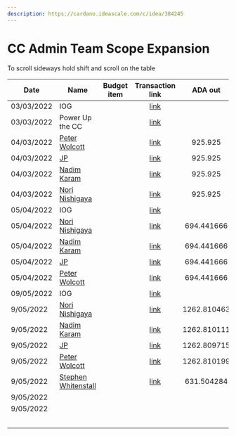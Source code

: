 ```yaml
---
description: https://cardano.ideascale.com/c/idea/384245
---
```


# CC Admin Team Scope Expansion

To scroll sideways hold shift and scroll on the table

<table><thead><tr><th>Date</th><th>Name</th><th data-type="select">Budget item</th><th align="center">Transaction link</th><th align="center">ADA out</th><th align="center">ADA in</th><th align="center">Balance</th></tr></thead><tbody><tr><td>03/03/2022</td><td>IOG</td><td></td><td align="center"><a href="https://raw.githubusercontent.com/cctreasury/Treasury-system/main/Transactions/Fund7/CC-Admin-Team-Scope-Expantion/Incoming-IOG/1646555399445-IOG.json">link</a></td><td align="center"></td><td align="center">4075.921632</td><td align="center">4075.921632</td></tr><tr><td>03/03/2022</td><td>Power Up the CC</td><td></td><td align="center"><a href="https://raw.githubusercontent.com/cctreasury/Treasury-system/main/Transactions/Fund7/CC-Admin-Team-Scope-Expantion/Other/1646378982730-Power-Up-Catalyst-Circle.json">link</a></td><td align="center"></td><td align="center">312.744335</td><td align="center">4388.665967</td></tr><tr><td>04/03/2022</td><td><a href="https://github.com/miroslavrajh/Catalyst-members/blob/main/profiles/W/Peter-Wolcott.md">Peter Wolcott</a></td><td></td><td align="center"><a href="https://raw.githubusercontent.com/cctreasury/Treasury-system/main/Transactions/Fund7/CC-Admin-Team-Scope-Expantion/CC-Admin-staff-remuneration/1646374563355-Peter-Wolcott.json">link</a></td><td align="center">925.925</td><td align="center"></td><td align="center">3462.740967</td></tr><tr><td>04/03/2022</td><td><a href="https://github.com/miroslavrajh/Catalyst-members/blob/main/profiles/P/Jonathan-Postnikoff.md">JP</a></td><td></td><td align="center"><a href="https://raw.githubusercontent.com/cctreasury/Treasury-system/main/Transactions/Fund7/CC-Admin-Team-Scope-Expantion/CC-Admin-staff-remuneration/1646374393952-JP-(Jonathan-Postnikoff).json">link</a></td><td align="center">925.925</td><td align="center"></td><td align="center">2536.815967</td></tr><tr><td>04/03/2022</td><td><a href="https://github.com/miroslavrajh/Catalyst-members/blob/main/profiles/K/Nadim-Karam.md">Nadim Karam</a></td><td></td><td align="center"><a href="https://raw.githubusercontent.com/cctreasury/Treasury-system/main/Transactions/Fund7/CC-Admin-Team-Scope-Expantion/CC-Admin-staff-remuneration/1646374229052-Nadim-Karam.json">link</a></td><td align="center">925.925</td><td align="center"></td><td align="center">1610.890967</td></tr><tr><td>04/03/2022</td><td><a href="https://github.com/miroslavrajh/Catalyst-members/blob/main/profiles/N/Nori-Nishigaya.md">Nori Nishigaya</a></td><td></td><td align="center"><a href="https://raw.githubusercontent.com/cctreasury/Treasury-system/main/Transactions/Fund7/CC-Admin-Team-Scope-Expantion/CC-Admin-staff-remuneration/1646373868042-Nori-Nishigaya.json">link</a></td><td align="center">925.925</td><td align="center"></td><td align="center">684.965967</td></tr><tr><td>05/04/2022</td><td>IOG</td><td></td><td align="center"><a href="https://raw.githubusercontent.com/cctreasury/Treasury-system/main/Transactions/Fund7/CC-Admin-Team-Scope-Expantion/Incoming-IOG/1649178131583-IOG.json">link</a></td><td align="center"></td><td align="center">3125.000000</td><td align="center">3808.119278</td></tr><tr><td>05/04/2022</td><td><a href="https://github.com/miroslavrajh/Catalyst-members/blob/main/profiles/N/Nori-Nishigaya.md">Nori Nishigaya</a></td><td></td><td align="center"><a href="https://raw.githubusercontent.com/cctreasury/Treasury-system/main/Transactions/Fund7/CC-Admin-Team-Scope-Expantion/CC-Admin-staff-remuneration/1649183616761-Nori-Nishigaya.json">link</a></td><td align="center">694.441666</td><td align="center"></td><td align="center">3113.494731</td></tr><tr><td>05/04/2022</td><td><a href="https://github.com/miroslavrajh/Catalyst-members/blob/main/profiles/K/Nadim-Karam.md">Nadim Karam</a></td><td></td><td align="center"><a href="https://raw.githubusercontent.com/cctreasury/Treasury-system/main/Transactions/Fund7/CC-Admin-Team-Scope-Expantion/CC-Admin-staff-remuneration/1649184263093-Nadim-Karam.json">link</a></td><td align="center">694.441666</td><td align="center"></td><td align="center">2418.870228</td></tr><tr><td>05/04/2022</td><td><a href="https://github.com/miroslavrajh/Catalyst-members/blob/main/profiles/P/Jonathan-Postnikoff.md">JP</a></td><td></td><td align="center"><a href="https://raw.githubusercontent.com/cctreasury/Treasury-system/main/Transactions/Fund7/CC-Admin-Team-Scope-Expantion/CC-Admin-staff-remuneration/1649184829046-JP-(Jonathan-Postnikoff).json">link</a></td><td align="center">694.441666</td><td align="center"></td><td align="center">1724.245109</td></tr><tr><td>05/04/2022</td><td><a href="https://github.com/miroslavrajh/Catalyst-members/blob/main/profiles/W/Peter-Wolcott.md">Peter Wolcott</a></td><td></td><td align="center"><a href="https://raw.githubusercontent.com/cctreasury/Treasury-system/main/Transactions/Fund7/CC-Admin-Team-Scope-Expantion/CC-Admin-staff-remuneration/1649185317113-Peter-Wolcott.json">link</a></td><td align="center">694.441666</td><td align="center"></td><td align="center">1029.620518</td></tr><tr><td>09/05/2022</td><td>IOG</td><td></td><td align="center"><a href="https://raw.githubusercontent.com/cctreasury/Treasury-system/main/Transactions/Fund7/CC-Admin-Team-Scope-Expantion/Incoming-IOG/1652104125351-IOG.json">link</a></td><td align="center"></td><td align="center">5681.818182</td><td align="center">6711.438700</td></tr><tr><td>9/05/2022</td><td><a href="https://github.com/miroslavrajh/Catalyst-members/blob/main/profiles/N/Nori-Nishigaya.md">Nori Nishigaya</a></td><td></td><td align="center"><a href="https://raw.githubusercontent.com/cctreasury/Treasury-system/main/Transactions/Fund7/CC-Admin-Team-Scope-Expantion/CC-Admin-staff-remuneration/1652105004552-Nori-Nishigaya.json">link</a></td><td align="center">1262.810463</td><td align="center"></td><td align="center">5448.628111</td></tr><tr><td>9/05/2022</td><td><a href="https://github.com/miroslavrajh/Catalyst-members/blob/main/profiles/K/Nadim-Karam.md">Nadim Karam</a></td><td></td><td align="center"><a href="https://raw.githubusercontent.com/cctreasury/Treasury-system/main/Transactions/Fund7/CC-Admin-Team-Scope-Expantion/CC-Admin-staff-remuneration/1652105458712-Nadim-Karam.json">link</a></td><td align="center">1262.810111</td><td align="center"></td><td align="center">4185.81812</td></tr><tr><td>9/05/2022</td><td><a href="https://github.com/miroslavrajh/Catalyst-members/blob/main/profiles/P/Jonathan-Postnikoff.md">JP</a></td><td></td><td align="center"><a href="https://raw.githubusercontent.com/cctreasury/Treasury-system/main/Transactions/Fund7/CC-Admin-Team-Scope-Expantion/CC-Admin-staff-remuneration/1652106021086-JP.json">link</a></td><td align="center">1262.809715</td><td align="center"></td><td align="center">2923.008411</td></tr><tr><td>9/05/2022</td><td><a href="https://github.com/miroslavrajh/Catalyst-members/blob/main/profiles/W/Peter-Wolcott.md">Peter Wolcott</a></td><td></td><td align="center"><a href="https://raw.githubusercontent.com/cctreasury/Treasury-system/main/Transactions/Fund7/CC-Admin-Team-Scope-Expantion/CC-Admin-staff-remuneration/1652106396898-Peter-Wolcott.json">link</a></td><td align="center">1262.810199</td><td align="center"></td><td align="center">1660.198212</td></tr><tr><td>9/05/2022</td><td><a href="https://github.com/miroslavrajh/Catalyst-members/blob/main/profiles/W/Stephen-Whitenstall.md">Stephen Whitenstall</a></td><td></td><td align="center"><a href="https://raw.githubusercontent.com/cctreasury/Treasury-system/main/Transactions/Fund7/CC-Admin-Team-Scope-Expantion/CC-Admin-staff-remuneration/1652118623208-Stephen-Whitenstall.json">link</a></td><td align="center">631.504284</td><td align="center"></td><td align="center">1028.693928</td></tr><tr><td>9/05/2022</td><td></td><td></td><td align="center"></td><td align="center"></td><td align="center"></td><td align="center"></td></tr><tr><td>9/05/2022</td><td></td><td></td><td align="center"></td><td align="center"></td><td align="center"></td><td align="center"></td></tr><tr><td></td><td></td><td></td><td align="center"></td><td align="center"></td><td align="center"></td><td align="center"></td></tr><tr><td></td><td></td><td></td><td align="center"></td><td align="center"></td><td align="center"></td><td align="center"></td></tr><tr><td></td><td></td><td></td><td align="center"></td><td align="center"></td><td align="center"></td><td align="center"></td></tr><tr><td></td><td></td><td></td><td align="center"></td><td align="center"></td><td align="center"></td><td align="center"></td></tr><tr><td></td><td></td><td></td><td align="center"></td><td align="center"></td><td align="center"></td><td align="center"></td></tr></tbody></table>

